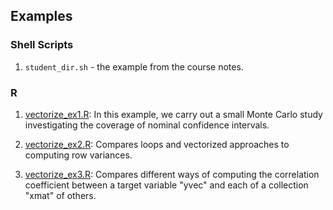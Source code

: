 ## Examples

### Shell Scripts

1. `student_dir.sh` - the example from the course notes.

### R

1. [vectorize_ex1.R](./vectorize_ex1.R): In this example, 
   we carry out a small Monte Carlo study investigating the
   coverage of nominal confidence intervals.
   
1. [vectorize_ex2.R](./vectorize_ex2.R): Compares loops and vectorized 
   approaches to computing row variances.

1. [vectorize_ex3.R](./vectorize_ex3.R): Compares different ways of computing 
   the correlation coefficient between a target variable "yvec" and each of a
   collection "xmat" of others.

